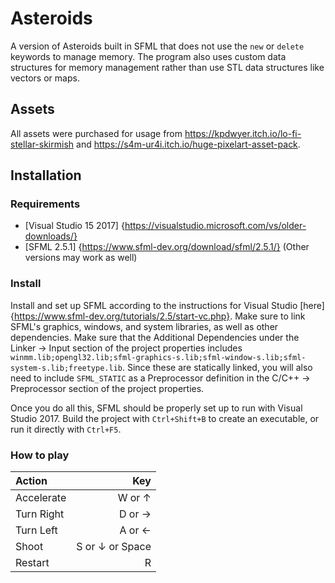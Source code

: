 # Asteroids
A version of Asteroids built in SFML that does not use the `new` or `delete` keywords to manage memory. The program also uses custom data structures for memory management rather than use STL data structures like vectors or maps.

## Assets
All assets were purchased for usage from https://kpdwyer.itch.io/lo-fi-stellar-skirmish and https://s4m-ur4i.itch.io/huge-pixelart-asset-pack.

## Installation

### Requirements

- [Visual Studio 15 2017] {https://visualstudio.microsoft.com/vs/older-downloads/}
- [SFML 2.5.1] {https://www.sfml-dev.org/download/sfml/2.5.1/} (Other versions may work as well)

### Install

Install and set up SFML according to the instructions for Visual Studio [here] {https://www.sfml-dev.org/tutorials/2.5/start-vc.php}. Make sure to link SFML's graphics, windows, and system libraries, as well as other dependencies. Make sure that the Additional Dependencies under the Linker -> Input section of the project properties includes `winmm.lib;opengl32.lib;sfml-graphics-s.lib;sfml-window-s.lib;sfml-system-s.lib;freetype.lib`. Since these are statically linked, you will also need to include `SFML_STATIC` as a Preprocessor definition in the C/C++ -> Preprocessor section of the project properties.

Once you do all this, SFML should be properly set up to run with Visual Studio 2017. Build the project with `Ctrl+Shift+B` to create an executable, or run it directly with `Ctrl+F5`. 

### How to play

| Action | Key |
| :--- | ---: |
| Accelerate | W or ↑ |
| Turn Right | D or → |
| Turn Left | A or ← |
| Shoot | S or ↓ or Space |
| Restart | R |
